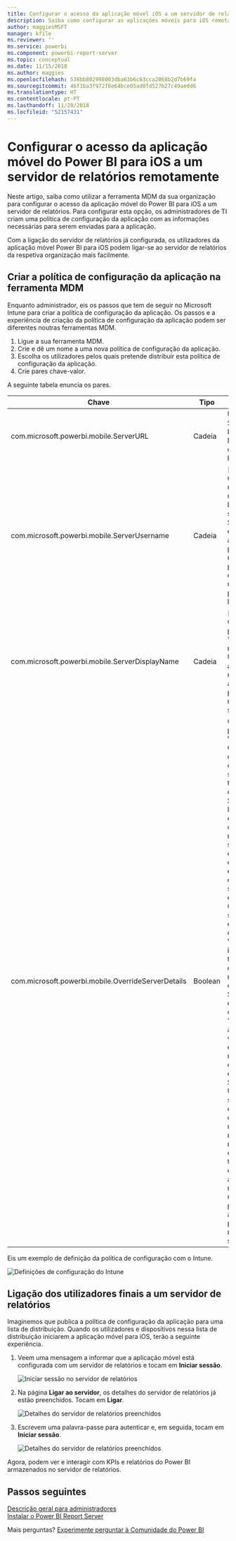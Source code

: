 ```yaml
---
title: Configurar o acesso da aplicação móvel iOS a um servidor de relatórios remotamente
description: Saiba como configurar as aplicações móveis para iOS remotamente para o seu servidor de relatórios.
author: maggiesMSFT
manager: kfile
ms.reviewer: ''
ms.service: powerbi
ms.component: powerbi-report-server
ms.topic: conceptual
ms.date: 11/15/2018
ms.author: maggies
ms.openlocfilehash: 538bb802998003dba63b6c63cca2068b2d7b69fa
ms.sourcegitcommit: 46f1ba3f972f6e64bce05ad0fd527b27c49aedd6
ms.translationtype: HT
ms.contentlocale: pt-PT
ms.lasthandoff: 11/20/2018
ms.locfileid: "52157431"
---
```

# <a name="configure-power-bi-ios-mobile-app-access-to-a-report-server-remotely"></a>Configurar o acesso da aplicação móvel do Power BI para iOS a um servidor de relatórios remotamente

Neste artigo, saiba como utilizar a ferramenta MDM da sua organização para configurar o acesso da aplicação móvel do Power BI para iOS a um servidor de relatórios. Para configurar esta opção, os administradores de TI criam uma política de configuração da aplicação com as informações necessárias para serem enviadas para a aplicação. 

 Com a ligação do servidor de relatórios já configurada, os utilizadores da aplicação móvel Power BI para iOS podem ligar-se ao servidor de relatórios da respetiva organização mais facilmente. 

## <a name="create-the-app-configuration-policy-in-mdm-tool"></a>Criar a política de configuração da aplicação na ferramenta MDM 

Enquanto administrador, eis os passos que tem de seguir no Microsoft Intune para criar a política de configuração da aplicação. Os passos e a experiência de criação da política de configuração da aplicação podem ser diferentes noutras ferramentas MDM. 

1. Ligue a sua ferramenta MDM. 
2. Crie e dê um nome a uma nova política de configuração da aplicação. 
3. Escolha os utilizadores pelos quais pretende distribuir esta política de configuração da aplicação. 
4. Crie pares chave-valor. 

A seguinte tabela enuncia os pares.

|Chave  |Tipo  |Descrição  |
|---------|---------|---------|
| com.microsoft.powerbi.mobile.ServerURL | Cadeia | URL do Servidor de Relatórios </br> Deve começar por http/https |
| com.microsoft.powerbi.mobile.ServerUsername | Cadeia | [opcional] </br> O nome de utilizador a utilizar para ligar o servidor. </br> Se não existir, a aplicação pedirá ao utilizador para escrever o nome de utilizador para a ligação.| 
| com.microsoft.powerbi.mobile.ServerDisplayName | Cadeia | [opcional] </br> O valor predefinido é "Servidor de relatórios" </br> Um nome amigável utilizado na aplicação para representar o servidor | 
| com.microsoft.powerbi.mobile.OverrideServerDetails | Boolean | O valor predefinido é Verdadeiro </br>Quando definido como "True", substitui todas as definições do Servidor de Relatórios já existente no dispositivo móvel. Os servidores existentes que já estiverem configurados serão eliminados. </br> Quando a substituição está definida como Verdadeiro, isto impede também que o utilizador remova essa configuração. </br> Se estiver definido como "Falso", adicionará os valores emitidos, mantendo as definições existentes. </br> Se o mesmo URL do servidor já estiver configurado na aplicação móvel, esta manterá essa configuração tal como está. A aplicação não pedirá ao utilizador para voltar a autenticar para o mesmo servidor. |

Eis um exemplo de definição da política de configuração com o Intune.

![Definições de configuração do Intune](media/configure-powerbi-mobile-apps-remote/power-bi-ios-remote-configuration-settings.png)

## <a name="end-users-connecting-to-a-report-server"></a>Ligação dos utilizadores finais a um servidor de relatórios

 Imaginemos que publica a política de configuração da aplicação para uma lista de distribuição. Quando os utilizadores e dispositivos nessa lista de distribuição iniciarem a aplicação móvel para iOS, terão a seguinte experiência. 

1. Veem uma mensagem a informar que a aplicação móvel está configurada com um servidor de relatórios e tocam em **Iniciar sessão**.

    ![Iniciar sessão no servidor de relatórios](media/configure-powerbi-mobile-apps-remote/power-bi-config-server-sign-in.png)

2.  Na página **Ligar ao servidor**, os detalhes do servidor de relatórios já estão preenchidos. Tocam em **Ligar**.

    ![Detalhes do servidor de relatórios preenchidos](media/configure-powerbi-mobile-apps-remote/power-bi-ios-remote-configure-connect-server.png)

3. Escrevem uma palavra-passe para autenticar e, em seguida, tocam em **Iniciar sessão**. 

    ![Detalhes do servidor de relatórios preenchidos](media/configure-powerbi-mobile-apps-remote/power-bi-config-server-address.png)

Agora, podem ver e interagir com KPIs e relatórios do Power BI armazenados no servidor de relatórios.

## <a name="next-steps"></a>Passos seguintes
[Descrição geral para administradores](admin-handbook-overview.md)  
[Instalar o Power BI Report Server](install-report-server.md)  

Mais perguntas? [Experimente perguntar à Comunidade do Power BI](https://community.powerbi.com/)

